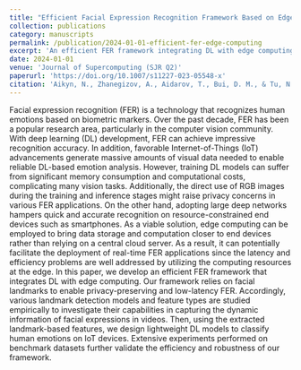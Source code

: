 ```yaml
---
title: "Efficient Facial Expression Recognition Framework Based on Edge Computing" 
collection: publications 
category: manuscripts 
permalink: /publication/2024-01-01-efficient-fer-edge-computing 
excerpt: 'An efficient FER framework integrating DL with edge computing for privacy-preserving, low-latency applications.' 
date: 2024-01-01 
venue: 'Journal of Supercomputing (SJR Q2)' 
paperurl: 'https://doi.org/10.1007/s11227-023-05548-x' 
citation: 'Aikyn, N., Zhanegizov, A., Aidarov, T., Bui, D. M., & Tu, N. A. (2024). "Efficient Facial Expression Recognition Framework Based on Edge Computing." <i>Journal of Supercomputing</i>.'
---
```


Facial expression recognition (FER) is a technology that recognizes human emotions based on biometric markers. Over the past decade, FER has been a popular research area, particularly in the computer vision community. With deep learning (DL) development, FER can achieve impressive recognition accuracy. In addition, favorable Internet-of-Things (IoT) advancements generate massive amounts of visual data needed to enable reliable DL-based emotion analysis. However, training DL models can suffer from significant memory consumption and computational costs, complicating many vision tasks. Additionally, the direct use of RGB images during the training and inference stages might raise privacy concerns in various FER applications. On the other hand, adopting large deep networks hampers quick and accurate recognition on resource-constrained end devices such as smartphones. As a viable solution, edge computing can be employed to bring data storage and computation closer to end devices rather than relying on a central cloud server. As a result, it can potentially facilitate the deployment of real-time FER applications since the latency and efficiency problems are well addressed by utilizing the computing resources at the edge. In this paper, we develop an efficient FER framework that integrates DL with edge computing. Our framework relies on facial landmarks to enable privacy-preserving and low-latency FER. Accordingly, various landmark detection models and feature types are studied empirically to investigate their capabilities in capturing the dynamic information of facial expressions in videos. Then, using the extracted landmark-based features, we design lightweight DL models to classify human emotions on IoT devices. Extensive experiments performed on benchmark datasets further validate the efficiency and robustness of our framework.
